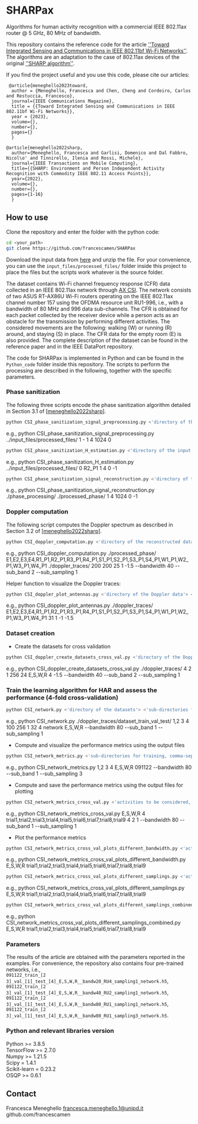 # SHARPax

Algorithms for human activity recognition with a commercial IEEE 802.11ax router @ 5 GHz, 80 MHz of bandwidth.

This repository contains the reference code for the article [''Toward Integrated Sensing and Communications in IEEE 802.11bf Wi-Fi Networks''](https://arxiv.org/abs/2212.13930). The algorithms are an adaptation to the case of 802.11ax devices of the original [''SHARP algorithm''](https://ieeexplore.ieee.org/document/9804861).

If you find the project useful and you use this code, please cite our articles:
```
 @article{meneghello2023toward,
  author = {Meneghello, Francesca and Chen, Cheng and Cordeiro, Carlos and Restuccia, Francesco},  
  journal={IEEE Communications Magazine}, 
  title = {{Toward Integrated Sensing and Communications in IEEE 802.11bf Wi-Fi Networks}},
  year = {2023},
  volume={},
  number={},
  pages={}
  }
```

```
@article{meneghello2022sharp,
  author={Meneghello, Francesca and Garlisi, Domenico and Dal Fabbro, Nicol\o' and Tinnirello, Ilenia and Rossi, Michele},
  journal={IEEE Transactions on Mobile Computing}, 
  title={{SHARP: Environment and Person Independent Activity Recognition with Commodity IEEE 802.11 Access Points}}, 
  year={2022},
  volume={},
  number={},
  pages={1-16}
  }
```

## How to use
Clone the repository and enter the folder with the python code:
```bash
cd <your_path>
git clone https://github.com/francescamen/SHARPax
```

Download the input data from [here](https://ieee-dataport.org/documents/ieee-80211ax-csi-dataset-human-activity-recognition) and unzip the file. 
For your convenience, you can use the ```input_files/processed_files/``` folder inside this project to place the files but the scripts work whatever is the source folder.

The dataset contains Wi-Fi channel frequency response (CFR) data collected in an IEEE 802.11ax network through [AX CSI](https://ans.unibs.it/projects/ax-csi/). 
The network consists of two ASUS RT-AX86U Wi-Fi routers operating on the IEEE 802.11ax channel number 157 using the OFDMA resource unit RU1-996, i.e., with a bandwidth of 80 MHz and 996 data sub-channels. The CFR is obtained for each packet collected by the receiver device while a person acts as an obstacle for the transmission by performing different activities. 
The considered movements are the following: walking (W) or running (R) around, and staying (S) in place.
The CFR data for the empty room (E) is also provided.
The complete description of the dataset can be found in the reference paper and in the IEEE DataPort repository.

The code for SHARPax is implemented in Python and can be found in the ```Python_code``` folder inside this repository. The scripts to perform the processing are described in the following, together with the specific parameters.

### Phase sanitization
The following three scripts encode the phase sanitization algorithm detailed in Section 3.1 of [[meneghello2022sharp](https://ieeexplore.ieee.org/document/9804861)].
```bash
python CSI_phase_sanitization_signal_preprocessing.py <'directory of the input data'> <'process all the files in subdirectories (1) or not (0)'> <'name of the file to process (only if 0 in the previous field)'> <'number of spatial streams'> <'number of cores'> <'number of OFDMA sub-channels including control sub-channels'> <'index where to start the processing for each stream'> 
```
e.g., python CSI_phase_sanitization_signal_preprocessing.py ../input_files/processed_files/ 1 - 1 4 1024 0

```bash
python CSI_phase_sanitization_H_estimation.py <'directory of the input data'> <'process all the files in subdirectories (1) or not (0)'> <'name of the file to process (only if 0 in the previous field)'> <'number of spatial streams'> <'number of cores'> <'index where to start the processing for each stream'> <'index where to stop the processing for each stream'> 
```
e.g., python CSI_phase_sanitization_H_estimation.py ../input_files/processed_files/ 0 R2_P1 1 4 0 -1

```bash
python CSI_phase_sanitization_signal_reconstruction.py <'directory of the processed data'> <'directory to save the reconstructed data'> <'number of spatial streams'> <'number of cores'> <'number of OFDMA sub-channels including control sub-channels'> <'index where to start the processing for each stream'> <'index where to stop the processing for each stream'> 
```
e.g., python CSI_phase_sanitization_signal_reconstruction.py ./phase_processing/ ./processed_phase/ 1 4 1024 0 -1

### Doppler computation
The following script computes the Doppler spectrum as described in Section 3.2 of [[meneghello2022sharp](https://ieeexplore.ieee.org/document/9804861)].

```bash
python CSI_doppler_computation.py <'directory of the reconstructed data'> <'sub-directories of data'> <'directory to save the Doppler data'> <'starting index to process data'> <'end index to process data (samples from the end)'> <'number of packets in a sample'> <'number of packets for sliding operations'> <'noise level'> <--bandwidth 'bandwidth'> <--sub_band 'sub band to consider (in {1, 2} for 40 MHz, in {1, 2, 3, 4} for 20 MHz)'> <-- sub_sampling 'sub sampling factor in {1, ..., 6}'>
```
e.g., python CSI_doppler_computation.py ./processed_phase/ E1,E2,E3,E4,R1_P1,R2_P1,R3_P1,R4_P1,S1_P1,S2_P1,S3_P1,S4_P1,W1_P1,W2_P1,W3_P1,W4_P1 ./doppler_traces/ 200 200 25 1 -1.5 --bandwidth 40 --sub_band 2 --sub_sampling 1

Helper function to visualize the Doppler traces:
```bash
python CSI_doppler_plot_antennas.py <'directory of the Doppler data'> <'sub-directories of data'> <'number of packets in a sample'> <'number of packets for sliding operations'> <'end index to visualize data (samples from the end)'> <'noise level'> <--bandwidth 'bandwidth'> <--sub_band 'sub band to consider (in {1, 2} for 40 MHz, in {1, 2, 3, 4} for 20 MHz)'> <-- sub_sampling 'sub sampling factor in {1, ..., 6}'>
```
e.g., python CSI_doppler_plot_antennas.py ./doppler_traces/ E1,E2,E3,E4,R1_P1,R2_P1,R3_P1,R4_P1,S1_P1,S2_P1,S3_P1,S4_P1,W1_P1,W2_P1,W3_P1,W4_P1 31 1 -1 -1.5

### Dataset creation
- Create the datasets for cross validation
```bash
python CSI_doppler_create_datasets_cross_val.py <'directory of the Doppler data'> <'sub-directories, comma-separated'> <'number of packets in a sample'> <'number of packets for sliding operations'> <'number of samples per window'> <'number of samples for window sliding'> <'labels of the activities to be considered'> <'number of streams * number of antennas'>
```
  e.g., python CSI_doppler_create_datasets_cross_val.py ./doppler_traces/ 4 2 1 256 24 E,S,W,R 4 -1.5 --bandwidth 40 --sub_band 2 --sub_sampling 1

### Train the learning algorithm for HAR and assess the performance (4-fold cross-validation)
```bash
python CSI_network.py <'directory of the datasets'> <'sub-directories for training, comma-separated'> <'sub-directories for validation, comma-separated'> <'sub-directories for test, comma-separated'> <'length along the feature dimension (height)'> <'length along the time dimension (width)'> <'number of channels'> <'number of samples in a batch'> <'number of streams * number of antennas'> <'name prefix for the files'> <'activities to be considered, comma-separated'> <--bandwidth 'bandwidth'> <--sub-band 'index of the sub-band to consider (for 20 MHz and 40 MHz)'> 
```
e.g., 
python CSI_network.py ./doppler_traces/dataset_train_val_test/ 1,2 3 4 100 256 1 32 4 network E,S,W,R --bandwidth 80 --sub_band 1 --sub_sampling 1

- Compute and visualize the performance metrics using the output files
```bash
python CSI_network_metrics.py <'sub-directories for training, comma-separated'> <'sub-directories for validation, comma-separated'> <'sub-directories for test, comma-separated'> <'activities to be considered, comma-separated'> <'name prefix for the files'> <--bandwidth 'bandwidth'> <--sub-band 'index of the sub-band to consider (for 20 MHz and 40 MHz)'> 
```
  e.g., python CSI_network_metrics.py 1,2 3 4 E,S,W,R 091122 --bandwidth 80 --sub_band 1 --sub_sampling 3
 
- Compute and save the performance metrics using the output files for plotting
```bash
python CSI_network_metrics_cross_val.py <'activities to be considered, comma-separated'> <'number of streams * number of antennas'> <'names prefix of the files, comma-separated'> <'number of directories considered'> <'number of directories for training'> <'number of directories for validation'> <--bandwidth 'bandwidth'> <--sub-band 'index of the sub-band to consider (for 20 MHz and 40 MHz)'> 
```
  e.g., python CSI_network_metrics_cross_val.py E,S,W,R 4 trial1,trial2,trial3,trial4,trial5,trial6,trial7,trial8,trial9 4 2 1 --bandwidth 80 --sub_band 1 --sub_sampling 1

- Plot the performance metrics
```bash
python CSI_network_metrics_cross_val_plots_different_bandwidth.py <'activities to be considered, comma-separated'> <'names prefix of the files, comma-separated'>
```
  e.g., python CSI_network_metrics_cross_val_plots_different_bandwidth.py E,S,W,R trial1,trial2,trial3,trial4,trial5,trial6,trial7,trial8,trial9

```bash
python CSI_network_metrics_cross_val_plots_different_samplings.py <'activities to be considered, comma-separated'> <'names prefix of the files, comma-separated'>
```
  e.g., python CSI_network_metrics_cross_val_plots_different_samplings.py E,S,W,R trial1,trial2,trial3,trial4,trial5,trial6,trial7,trial8,trial9

```bash
python CSI_network_metrics_cross_val_plots_different_samplings_combined.py <'activities to be considered, comma-separated'> <'names prefix of the files, comma-separated'>
```
  e.g., python CSI_network_metrics_cross_val_plots_different_samplings_combined.py E,S,W,R trial1,trial2,trial3,trial4,trial5,trial6,trial7,trial8,trial9

### Parameters
The results of the article are obtained with the parameters reported in the examples. For convenience, the repository also contains four pre-trained networks, i.e.,  
``091122_train_[2 3]_val_[1]_test_[4]_E,S,W,R__bandw20_RU4_sampling1_network.h5``,  
``091122_train_[2 3]_val_[1]_test_[4]_E,S,W,R__bandw40_RU2_sampling1_network.h5``,  
``091122_train_[2 3]_val_[1]_test_[4]_E,S,W,R__bandw80_RU1_sampling1_network.h5``,  
``091122_train_[2 3]_val_[1]_test_[4]_E,S,W,R__bandw80_RU1_sampling3_network.h5``.

### Python and relevant libraries version
Python >= 3.8.5  
TensorFlow >= 2.7.0  
Numpy >= 1.21.5  
Scipy = 1.4.1  
Scikit-learn = 0.23.2  
OSQP >= 0.6.1

## Contact
Francesca Meneghello
francesca.meneghello.1@unipd.it
github.com/francescamen
